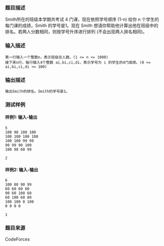 ### 题目描述

Smith所在的班级本学期共考试 4 门课，现在依照学号顺序 (1-n) 给你 n 个学生的每门课的成绩，Smith 的学号是1。现在 Smith 想请你帮助他计算出他在班级中的排名。若两人分数相同，则按学号升序进行排列 (不会出现两人排名相同)。

### 输入描述

```
第一行输入一个整数n，表示班级总人数。(1 <= n <= 1000)
接下来n行，每行输入4个整数 ai,bi,ci,di，表示学号为 i 的学生的4门成绩。(0 <= ai,bi,ci,di <= 100)
```

### 输出描述

```
输出Smith的排名。Smith的学号是1。
```

### 测试样例

#### 样例1: 输入-输出

```
5
100 98 100 100
100 100 100 100
100 100 99 99
90 99 90 100
100 98 60 99
```

```
2
```

#### 样例2: 输入-输出

```
6
100 80 90 99
60 60 60 60
90 60 100 60
60 100 60 80
100 100 0 100
0 0 0 0
```

```
1
```

### 题目来源

CodeForces
